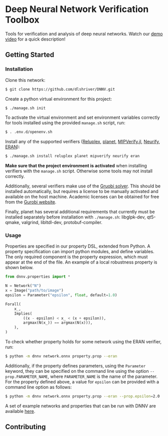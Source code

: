 # Deep Neural Network Verification Toolbox

Tools for verification and analysis of deep neural networks. 
Watch our [demo video](https://youtu.be/M5G_OWfCF2o) for a quick description!

## Getting Started

### Installation

Clone this network:

```bash
$ git clone https://github.com/dlshriver/DNNV.git
```

Create a python virtual environment for this project:

```bash
$ ./manage.sh init
```

To activate the virtual environment and set environment variables correctly for tools installed using the provided `manage.sh` script, run:

```bash
$ . .env.d/openenv.sh
```

Install any of the supported verifiers ([Reluplex](https://github.com/guykatzz/ReluplexCav2017), [planet](https://github.com/progirep/planet), [MIPVerify.jl](https://github.com/vtjeng/MIPVerify.jl), [Neurify](https://github.com/tcwangshiqi-columbia/Neurify), [ERAN](https://github.com/eth-sri/eran)):

```bash
$ ./manage.sh install reluplex planet mipverify neurify eran
```

**Make sure that the project environment is activated** when installing verifiers with the `manage.sh` script. Otherwise some tools may not install correctly.

Additionally, several verifiers make use of the [Gruobi solver](https://www.gurobi.com/). This should be installed automatically, but requires a license to be manually activated and available on the host machine. Academic licenses can be obtained for free from the [Gurobi website](https://user.gurobi.com/download/licenses/free-academic).

Finally, planet has several additional requirements that currently must be installed separately before installation with `./manage.sh`: libglpk-dev, qt5-qmake, valgrind, libltdl-dev, protobuf-compiler.

### Usage

Properties are specified in our property DSL, extended from Python. A property specification can import python modules, and define variables. The only required component is the property expression, which must appear at the end of the file. An example of a local robustness property is shown below.

```python
from dnnv.properties import *

N = Network("N")
x = Image("path/to/image")
epsilon = Parameter("epsilon", float, default=1.0)

Forall(
    x_,
    Implies(
        ((x - epsilon) < x_ < (x + epsilon)),
        argmax(N(x_)) == argmax(N(x))),
    ),
)
```

To check whether property holds for some network using the ERAN verifier, run:

```bash
$ python -m dnnv network.onnx property.prop --eran
```

Additionally, if the property defines parameters, using the `Parameter` keyword, they can be specified on the command line using the option `--prop.PARAMETER_NAME`, where `PARAMETER_NAME` is the name of the parameter. For the property defined above, a value for `epsilon` can be provided with a command line option as follows:

```bash
$ python -m dnnv network.onnx property.prop --eran --prop.epsilon=2.0
```

A set of example networks and properties that can be run with DNNV are available [here](http://cs.virginia.edu/~dls2fc/eran_benchmark.tar.gz).

## Contributing
